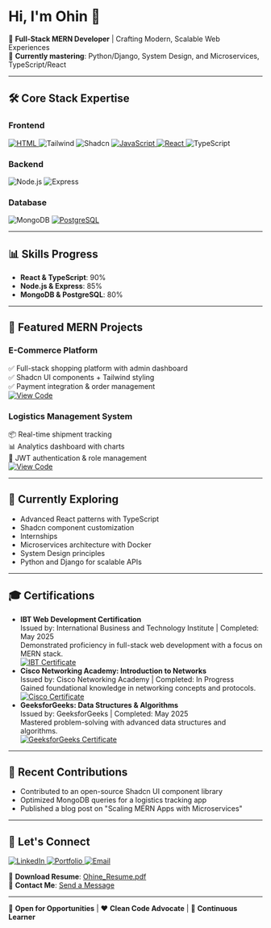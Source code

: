 # Hi, I'm Ohin 👋

🚀 **Full-Stack MERN Developer** | Crafting Modern, Scalable Web Experiences  
🌱 **Currently mastering**: Python/Django, System Design, and Microservices, TypeScript/React

---

## 🛠️ Core Stack Expertise

### **Frontend**
<div class="grid grid-cols-3 gap-2">
  <a href="https://github.com/YOUR_USERNAME" target="_blank">
    <img src="https://img.shields.io/badge/HTML-E34F26?style=for-the-badge&logo=html5&logoColor=white" alt="HTML">
  </a>
  <img src="https://img.shields.io/badge/Tailwind_CSS-38B2AC?style=for-the-badge&logo=tailwind-css&logoColor=white" alt="Tailwind">
  <img src="https://img.shields.io/badge/Shadcn/ui-000000?style=for-the-badge" alt="Shadcn">
  <a href="https://github.com/YOUR_USERNAME" target="_blank">
    <img src="https://img.shields.io/badge/JavaScript-F7DF1E?style=for-the-badge&logo=javascript&logoColor=black" alt="JavaScript">
  </a>
  <a href="https://github.com/YOUR_USERNAME" target="_blank">
    <img src="https://img.shields.io/badge/React-20232A?style=for-the-badge&logo=react&logoColor=61DAFB" alt="React">
  </a>
  <img src="https://img.shields.io/badge/TypeScript-3178C6?style=for-the-badge&logo=typescript&logoColor=white" alt="TypeScript">
</div>

### **Backend**
<div class="grid grid-cols-2 gap-2">
  <img src="https://img.shields.io/badge/Node.js-339933?style=for-the-badge&logo=nodedotjs&logoColor=white" alt="Node.js">
  <img src="https://img.shields.io/badge/Express.js-000000?style=for-the-badge&logo=express&logoColor=white" alt="Express">
</div>

### **Database**
<div class="grid grid-cols-2 gap-2">
  <img src="https://img.shields.io/badge/MongoDB-47A248?style=for-the-badge&logo=mongodb&logoColor=white" alt="MongoDB">
  <a href="https://github.com/YOUR_USERNAME" target="_blank">
    <img src="https://img.shields.io/badge/PostgreSQL-316192?style=for-the-badge&logo=postgresql&logoColor=white" alt="PostgreSQL">
  </a>
</div>

---

## 📊 Skills Progress
- **React & TypeScript**: 90%  
- **Node.js & Express**: 85%  
- **MongoDB & PostgreSQL**: 80%  


---

## 🚀 Featured MERN Projects

### **E-Commerce Platform**  
✅ Full-stack shopping platform with admin dashboard  
✅ Shadcn UI components + Tailwind styling  
✅ Payment integration & order management  
[![View Code](https://img.shields.io/badge/View_Code-181717?style=flat&logo=github)](https://github.com/YOUR_USERNAME/ecommerce)

### **Logistics Management System**  
📦 Real-time shipment tracking  
📊 Analytics dashboard with charts  
🔐 JWT authentication & role management  
[![View Code](https://img.shields.io/badge/View_Code-181717?style=flat&logo=github)](https://github.com/YOUR_USERNAME/logistics)

---

## 📍 Currently Exploring
- Advanced React patterns with TypeScript
- Shadcn component customization
- Internships
- Microservices architecture with Docker
- System Design principles
- Python and Django for scalable APIs

---

## 🎓 Certifications 
<div align="left">
  <ul>
    <li>
      <strong>IBT Web Development Certification</strong><br>
      Issued by: International Business and Technology Institute | Completed: May 2025<br>
      Demonstrated proficiency in full-stack web development with a focus on MERN stack.<br>
      <a href="https://example.com/ibt-certificate">
        <img src="https://img.shields.io/badge/View_Certificate-0077B5?style=for-the-badge&logo=academia&logoColor=white" alt="IBT Certificate">
      </a>
    </li>
    <li>
      <strong>Cisco Networking Academy: Introduction to Networks</strong><br>
      Issued by: Cisco Networking Academy | Completed: In Progress <br>
      Gained foundational knowledge in networking concepts and protocols.<br>
      <a href="https://example.com/cisco-certificate">
        <img src="https://img.shields.io/badge/View_Certificate-0077B5?style=for-the-badge&logo=academia&logoColor=white" alt="Cisco Certificate">
      </a>
    </li>
    <li>
      <strong>GeeksforGeeks: Data Structures & Algorithms</strong><br>
      Issued by: GeeksforGeeks | Completed: May 2025 <br>
      Mastered problem-solving with advanced data structures and algorithms.<br>
      <a href="https://media.geeksforgeeks.org/courses/certificates/dd9f89babb888784f5d60b74009aa68a.pdf">
        <img src="https://img.shields.io/badge/View_Certificate-0077B5?style=for-the-badge&logo=academia&logoColor=white" alt="GeeksforGeeks Certificate">
      </a>
    </li>
  </ul>
</div>

---

## 🌟 Recent Contributions
- Contributed to an open-source Shadcn UI component library  
- Optimized MongoDB queries for a logistics tracking app  
- Published a blog post on "Scaling MERN Apps with Microservices"

---

## 💬 Let's Connect
<div class="grid grid-cols-3 gap-2">
  <a href="https://linkedin.com/in/YOUR_PROFILE">
    <img src="https://img.shields.io/badge/LinkedIn-0077B5?style=for-the-badge&logo=linkedin&logoColor=white" alt="LinkedIn">
  </a>
  <a href="https://your-portfolio.com">
    <img src="https://img.shields.io/badge/Portfolio-000000?style=for-the-badge&logo=vercel&logoColor=white" alt="Portfolio">
  </a>
  <a href="mailto:your.email@example.com">
    <img src="https://img.shields.io/badge/Email-D14836?style=for-the-badge&logo=gmail&logoColor=white" alt="Email">
  </a>
</div>

📄 **Download Resume**: [Ohine_Resume.pdf](https://example.com/resume.pdf)  
📩 **Contact Me**: [Send a Message](https://your-portfolio.com/contact)


---

🔭 **Open for Opportunities** | ❤️ **Clean Code Advocate** | 🌱 **Continuous Learner**
